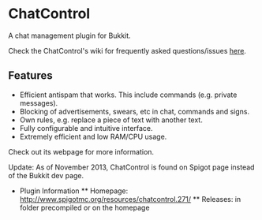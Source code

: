 ChatControl
===========

A chat management plugin for Bukkit.

Check the ChatControl's wiki for frequently asked questions/issues [here](https://github.com/kangarko/ChatControl/wiki/Frequently-asked-questions-or-issues).

Features
-----------

* Efficient antispam that works. This include commands (e.g. private messages).
* Blocking of advertisements, swears, etc in chat, commands and signs.
* Own rules, e.g. replace a piece of text with another text.
* Fully configurable and intuitive interface.
* Extremely efficient and low RAM/CPU usage.

Check out its webpage for more information.

Update: As of November 2013, ChatControl is found on Spigot page instead of the Bukkit dev page.

* Plugin Information
** Homepage: http://www.spigotmc.org/resources/chatcontrol.271/
** Releases: in folder precompiled or on the homepage
